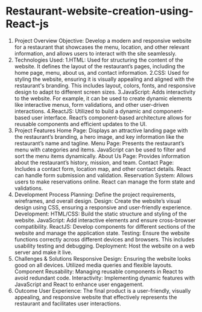 # Restaurant-website-creation-using-React-js
1. Project Overview
Objective: Develop a modern and responsive website for a restaurant that showcases the menu, location, and other relevant information, and allows users to interact with the site seamlessly.
2. Technologies Used:
1.HTML: Used for structuring the content of the website. It defines the layout of the restaurant’s pages, including the home page, menu, about us, and contact information.
2.CSS: Used for styling the website, ensuring it is visually appealing and aligned with the restaurant's branding. This includes layout, colors, fonts, and responsive design to adapt to different screen sizes.
3.JavaScript: Adds interactivity to the website. For example, it can be used to create dynamic elements like interactive menus, form validations, and other user-driven interactions.
4.ReactJS: Utilized to build a dynamic and component-based user interface. React’s component-based architecture allows for reusable components and efficient updates to the UI.
3. Project Features
Home Page: Displays an attractive landing page with the restaurant’s branding, a hero image, and key information like the restaurant’s name and tagline.
Menu Page: Presents the restaurant’s menu with categories and items. JavaScript can be used to filter and sort the menu items dynamically.
About Us Page: Provides information about the restaurant’s history, mission, and team.
Contact Page: Includes a contact form, location map, and other contact details. React can handle form submission and validation.
Reservation System: Allows users to make reservations online. React can manage the form state and validations.
4. Development Process
Planning: Define the project requirements, wireframes, and overall design.
Design: Create the website’s visual design using CSS, ensuring a responsive and user-friendly experience.
Development:
HTML/CSS: Build the static structure and styling of the website.
JavaScript: Add interactive elements and ensure cross-browser compatibility.
ReactJS: Develop components for different sections of the website and manage the application state.
Testing: Ensure the website functions correctly across different devices and browsers. This includes usability testing and debugging.
Deployment: Host the website on a web server and make it live.
5. Challenges & Solutions
Responsive Design: Ensuring the website looks good on all devices. Utilized media queries and flexible layouts.
Component Reusability: Managing reusable components in React to avoid redundant code.
Interactivity: Implementing dynamic features with JavaScript and React to enhance user engagement.
6. Outcome
User Experience: The final product is a user-friendly, visually appealing, and responsive website that effectively represents the restaurant and facilitates user interactions.

